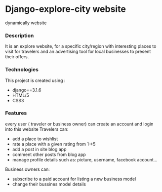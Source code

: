 # Django-explore-city website
dynamically website 

### Description 
It is an explore website, for a specific city/region with interesting places to visit for travelers and an advertising tool for local businesses to present their offers.

### Technologies 
This project is created using : 
* django==3.1.6
* HTML/5
* CSS3

### Features
every user ( traveler or business owner) can create an account and login into this website 
Travelers can:
* add a place to wishlist
* rate a place with a given rating from 1->5
* add a post in site blog app
* comment other posts from blog app
* manage profile details such as: picture, username, facebook account...

Business owners can:
* subscribe to a paid account for listing a new business model
* change their bussines model details




 


